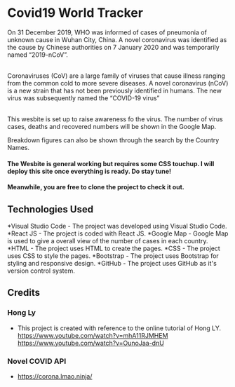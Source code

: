 # Covid19 World Tracker
On 31 December 2019, WHO was informed of cases of pneumonia of unknown cause in Wuhan City, China. A novel coronavirus was identified as the cause by Chinese authorities on 7 January 2020 and was temporarily named “2019-nCoV”. <br> <br>

Coronaviruses (CoV) are a large family of viruses that cause illness ranging from the common cold to more severe diseases. A novel coronavirus (nCoV) is a new strain that has not been previously identified in humans. The new virus was subsequently named the “COVID-19 virus”<br><br>

This wesbite is set up to raise awareness fo the virus. The number of virus cases, deaths and recovered numbers will be shown in the Google Map.

Breakdown figures can also be shown through the search by the Country Names.

#### The Wesbite is general working but requires some CSS touchup. I will deploy this site once everything is ready. Do stay tune!
#### Meanwhile, you are free to clone the project to check it out.


## Technologies Used
*Visual Studio Code - The project was developed using Visual Studio Code.
*React JS - The project is coded with React JS.
*Google Map - Google Map is used to give a overall view of the number of cases in each country.
*HTML - The project uses HTML to create the pages.
*CSS - The project uses CSS to style the pages.
*Bootstrap - The project uses Bootstrap for styling and responsive design.
*GitHub - The project uses GitHub as it's version control system.


## Credits
### Hong Ly
- This project is created with reference to the online tutorial of Hong LY.
https://www.youtube.com/watch?v=mhA11RJMHEM
https://www.youtube.com/watch?v=OunoJaa-dnU


### Novel COVID API
 - https://corona.lmao.ninja/